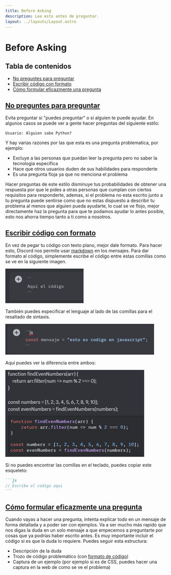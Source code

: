 ```yaml
---
title: Before Asking
description: Lee esto antes de preguntar.
layout: ../layouts/Layout.astro
---
```


# Before Asking

## Tabla de contenidos

- [No preguntes para preguntar](#no-preguntes-para-preguntar)
- [Escribir código con formato](#escribir-código-con-formato)
- [Cómo formular eficazmente una pregunta](#cómo-formular-eficazmente-una-pregunta)

## [No preguntes para preguntar](#no-preguntes-para-preguntar)

Evita preguntar si "puedes preguntar" o si alguien te puede ayudar.
En algunos casos se puede ver a gente hacer preguntas del siguiente estilo:

```
Usuario: Alguien sabe Python?
```

Y hay varias razones por las que esta es una pregunta problematica, por ejemplo:

- Excluye a las personas que puedan leer la pregunta pero no saber la tecnologia especifica
- Hace que otros usuarios duden de sus habilidades para responderte
- Es una pregunta floja ya que no menciona el problema

Hacer preguntas de este estilo disminuye tus probabilidades de obtener una respuesta por que le pides a otras personas que cumplan con ciertos requisitos para responderte, ademas, si el problema no esta escrito junto a tu pregunta puede sentirse como que no estas dispuesto a describir tu problema al menos que alguien pueda ayudarte, lo cual se ve flojo, mejor directamente haz la pregunta para que te podamos ayudar lo antes posible, esto nos ahorra tiempo tanto a ti como a nosotros.

## [Escribir código con formato](#escribir-código-con-formato)

En vez de pegar tu código con texto plano, mejor dale formato. Para hacer esto, Discord nos permite usar [markdown](https://markdown.es/) en los mensajes. Para dar formato al código, simplemente escribe el código entre estas comillas como se ve en la siguiente imagen.

![Comillas con las que hay que envolver el codigo](../images/code-format-tutorial.png)

También puedes especificar el lenguaje al lado de las comillas para el resaltado de sintaxis.

![Comillas con las que hay que envolver el codigo junto a la especificación del lenguaje](../images/code-format-tutorial-lang.png)

Aquí puedes ver la diferencia entre ambos:

![Comparación entre codigo sin formatear y formateado](../images/code-format.png)

Si no puedes encontrar las comillas en el teclado, puedes copiar este esqueleto:

````md
```js
// Escribe el codigo aqui
```
````

## [Cómo formular eficazmente una pregunta](#cómo-formular-eficazmente-una-pregunta)

Cuando vayas a hacer una pregunta, intenta explicar todo en un mensaje de forma detallada y a poder ser con ejemplos. Va a ser mucho más rapido que nos digas la duda en un solo mensaje a que empecemos a preguntarte por cosas que ya podrías haber escrito antes. Es muy importante incluir el código si es que la duda lo requiere.
Puedes seguir esta estructura:

- Descripción de la duda
- Trozo de código problemático (con [formato de código](#escribir-código-con-formato))
- Captura de un ejemplo (por ejemplo si es de CSS, puedes hacer una captura en la web de como se ve el problema)
